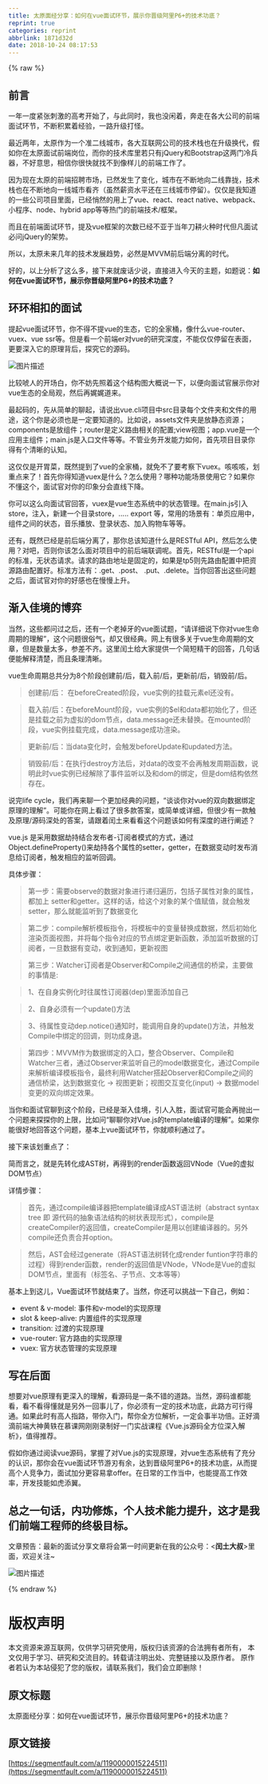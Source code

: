 ```yaml
---
title: 太原面经分享：如何在vue面试环节，展示你晋级阿里P6+的技术功底？
reprint: true
categories: reprint
abbrlink: 1871d32d
date: 2018-10-24 08:17:53
---
```


{% raw %}

                    
<h2 id="articleHeader0">&#x524D;&#x8A00;</h2>
<p>&#x4E00;&#x5E74;&#x4E00;&#x5EA6;&#x7D27;&#x5F20;&#x523A;&#x6FC0;&#x7684;&#x9AD8;&#x8003;&#x5F00;&#x59CB;&#x4E86;&#xFF0C;&#x4E0E;&#x6B64;&#x540C;&#x65F6;&#xFF0C;&#x6211;&#x4E5F;&#x6CA1;&#x95F2;&#x7740;&#xFF0C;&#x5954;&#x8D70;&#x5728;&#x5404;&#x5927;&#x516C;&#x53F8;&#x7684;&#x524D;&#x7AEF;&#x9762;&#x8BD5;&#x73AF;&#x8282;&#xFF0C;&#x4E0D;&#x65AD;&#x79EF;&#x7D2F;&#x7740;&#x7ECF;&#x9A8C;&#xFF0C;&#x4E00;&#x8DEF;&#x5347;&#x7EA7;&#x6253;&#x602A;&#x3002;</p>
<p>&#x6700;&#x8FD1;&#x4E24;&#x5E74;&#xFF0C;&#x592A;&#x539F;&#x4F5C;&#x4E3A;&#x4E00;&#x4E2A;&#x51C6;&#x4E8C;&#x7EBF;&#x57CE;&#x5E02;&#xFF0C;&#x5404;&#x5927;&#x4E92;&#x8054;&#x7F51;&#x516C;&#x53F8;&#x7684;&#x6280;&#x672F;&#x6808;&#x4E5F;&#x5728;&#x5347;&#x7EA7;&#x6362;&#x4EE3;&#xFF0C;&#x5047;&#x5982;&#x4F60;&#x5728;&#x592A;&#x539F;&#x9762;&#x8BD5;&#x524D;&#x7AEF;&#x5C97;&#x4F4D;&#xFF0C;&#x800C;&#x4F60;&#x7684;&#x6280;&#x672F;&#x5E93;&#x91CC;&#x82E5;&#x53EA;&#x6709;jQuery&#x548C;Bootstrap&#x8FD9;&#x4E24;&#x95E8;&#x51B7;&#x5175;&#x5668;&#xFF0C;&#x4E0D;&#x597D;&#x610F;&#x601D;&#xFF0C;&#x76F8;&#x4FE1;&#x4F60;&#x5F88;&#x5FEB;&#x5C31;&#x627E;&#x4E0D;&#x5230;&#x50CF;&#x6837;&#x513F;&#x7684;&#x524D;&#x7AEF;&#x5DE5;&#x4F5C;&#x4E86;&#x3002;</p>
<p>&#x56E0;&#x4E3A;&#x73B0;&#x5728;&#x592A;&#x539F;&#x7684;&#x524D;&#x7AEF;&#x62DB;&#x8058;&#x5E02;&#x573A;&#xFF0C;&#x5DF2;&#x7136;&#x53D1;&#x751F;&#x4E86;&#x53D8;&#x5316;&#xFF0C;&#x57CE;&#x5E02;&#x5728;&#x4E0D;&#x65AD;&#x5730;&#x5411;&#x4E8C;&#x7EBF;&#x9760;&#x62E2;&#xFF0C;&#x6280;&#x672F;&#x6808;&#x4E5F;&#x5728;&#x4E0D;&#x65AD;&#x5730;&#x5411;&#x4E00;&#x7EBF;&#x57CE;&#x5E02;&#x770B;&#x9F50;&#xFF08;&#x867D;&#x7136;&#x85AA;&#x8D44;&#x6C34;&#x5E73;&#x8FD8;&#x5728;&#x4E09;&#x7EBF;&#x57CE;&#x5E02;&#x505C;&#x7559;&#xFF09;&#x3002;&#x4EC5;&#x4EC5;&#x662F;&#x6211;&#x77E5;&#x9053;&#x7684;&#x4E00;&#x4E9B;&#x516C;&#x53F8;&#x9879;&#x76EE;&#x91CC;&#x9762;&#xFF0C;&#x5DF2;&#x7ECF;&#x6084;&#x7136;&#x7684;&#x7528;&#x4E0A;&#x4E86;vue&#x3001;react&#x3001;react native&#x3001;webpack&#x3001;&#x5C0F;&#x7A0B;&#x5E8F;&#x3001;node&#x3001;hybrid app&#x7B49;&#x7B49;&#x70ED;&#x95E8;&#x7684;&#x524D;&#x7AEF;&#x6280;&#x672F;/&#x6846;&#x67B6;&#x3002;</p>
<p>&#x800C;&#x4E14;&#x5728;&#x524D;&#x7AEF;&#x9762;&#x8BD5;&#x73AF;&#x8282;&#xFF0C;&#x63D0;&#x53CA;vue&#x6846;&#x67B6;&#x7684;&#x6B21;&#x6570;&#x5DF2;&#x7ECF;&#x4E0D;&#x4E9A;&#x4E8E;&#x5F53;&#x5E74;&#x5200;&#x8015;&#x706B;&#x79CD;&#x65F6;&#x4EE3;&#x4F46;&#x51E1;&#x9762;&#x8BD5;&#x5FC5;&#x95EE;jQuery&#x7684;&#x67B6;&#x52BF;&#x3002;</p>
<p>&#x6240;&#x4EE5;&#xFF0C;&#x592A;&#x539F;&#x672A;&#x6765;&#x51E0;&#x5E74;&#x7684;&#x6280;&#x672F;&#x53D1;&#x5C55;&#x8D8B;&#x52BF;&#xFF0C;&#x5FC5;&#x7136;&#x662F;MVVM&#x524D;&#x540E;&#x7AEF;&#x5206;&#x79BB;&#x7684;&#x65F6;&#x4EE3;&#x3002;</p>
<p>&#x597D;&#x7684;&#xFF0C;&#x4EE5;&#x4E0A;&#x5206;&#x6790;&#x4E86;&#x8FD9;&#x4E48;&#x591A;&#xFF0C;&#x63A5;&#x4E0B;&#x6765;&#x5C31;&#x5E9F;&#x8BDD;&#x5C11;&#x8BF4;&#xFF0C;&#x76F4;&#x63A5;&#x8FDB;&#x5165;&#x4ECA;&#x5929;&#x7684;&#x4E3B;&#x9898;&#xFF0C;&#x5982;&#x9898;&#x8BF4;&#xFF1A;<strong>&#x5982;&#x4F55;&#x5728;vue&#x9762;&#x8BD5;&#x73AF;&#x8282;&#xFF0C;&#x5C55;&#x793A;&#x4F60;&#x664B;&#x7EA7;&#x963F;&#x91CC;P6+&#x7684;&#x6280;&#x672F;&#x529F;&#x5E95;&#xFF1F;</strong></p>
<h2 id="articleHeader1">&#x73AF;&#x73AF;&#x76F8;&#x6263;&#x7684;&#x9762;&#x8BD5;</h2>
<p>&#x63D0;&#x8D77;vue&#x9762;&#x8BD5;&#x73AF;&#x8282;&#xFF0C;&#x4F60;&#x4E0D;&#x5F97;&#x4E0D;&#x63D0;vue&#x7684;&#x751F;&#x6001;&#xFF0C;&#x5B83;&#x7684;&#x5168;&#x5BB6;&#x6876;&#xFF0C;&#x50CF;&#x4EC0;&#x4E48;vue-router&#x3001;vuex&#x3001;vue ssr&#x7B49;&#x3002;&#x4F46;&#x662F;&#x770B;&#x4E00;&#x4E2A;&#x524D;&#x7AEF;er&#x5BF9;vue&#x7684;&#x7814;&#x7A76;&#x6DF1;&#x5EA6;&#xFF0C;&#x4E0D;&#x80FD;&#x4EC5;&#x4EC5;&#x505C;&#x7559;&#x5728;&#x8868;&#x9762;&#xFF0C;&#x66F4;&#x8981;&#x6DF1;&#x5165;&#x5B83;&#x7684;&#x539F;&#x7406;&#x80CC;&#x540E;&#xFF0C;&#x63A2;&#x7A76;&#x5B83;&#x7684;&#x6E90;&#x7801;&#x3002;</p>
<p><span class="img-wrap"><img src="https://static.alili.tech/img/bVbb2Jz?w=1340&amp;h=752" del-src="https://static.alili.tech/img/bVbb2Jz?w=1340&amp;h=752" alt="&#x56FE;&#x7247;&#x63CF;&#x8FF0;" title="&#x56FE;&#x7247;&#x63CF;&#x8FF0;" style="cursor: pointer; display: inline;"></span></p>
<p>&#x6BD4;&#x8F83;&#x552C;&#x4EBA;&#x7684;&#x5F00;&#x573A;&#x767D;&#xFF0C;&#x4F60;&#x4E0D;&#x59A8;&#x5148;&#x7167;&#x7740;&#x8FD9;&#x4E2A;&#x7ED3;&#x6784;&#x56FE;&#x5927;&#x6982;&#x8BF4;&#x4E00;&#x4E0B;&#xFF0C;&#x4EE5;&#x4FBF;&#x5411;&#x9762;&#x8BD5;&#x5B98;&#x5C55;&#x793A;&#x4F60;&#x5BF9;vue&#x751F;&#x6001;&#x7684;&#x5168;&#x5C40;&#x89C2;&#xFF0C;&#x7136;&#x540E;&#x518D;&#x5A13;&#x5A13;&#x9053;&#x6765;&#x3002;</p>
<p>&#x6700;&#x8D77;&#x7801;&#x7684;&#xFF0C;&#x5148;&#x4ECE;&#x7B80;&#x5355;&#x7684;&#x804A;&#x8D77;&#xFF0C;&#x8BF7;&#x8BF4;&#x51FA;vue.cli&#x9879;&#x76EE;&#x4E2D;src&#x76EE;&#x5F55;&#x6BCF;&#x4E2A;&#x6587;&#x4EF6;&#x5939;&#x548C;&#x6587;&#x4EF6;&#x7684;&#x7528;&#x9014;&#xFF0C;&#x8FD9;&#x4E2A;&#x4F60;&#x662F;&#x5FC5;&#x987B;&#x4E5F;&#x662F;&#x4E00;&#x5B9A;&#x8981;&#x77E5;&#x9053;&#x7684;&#x3002;&#x6BD4;&#x5982;&#x8BF4;&#xFF0C;assets&#x6587;&#x4EF6;&#x5939;&#x662F;&#x653E;&#x9759;&#x6001;&#x8D44;&#x6E90;&#xFF1B;components&#x662F;&#x653E;&#x7EC4;&#x4EF6;&#xFF1B;router&#x662F;&#x5B9A;&#x4E49;&#x8DEF;&#x7531;&#x76F8;&#x5173;&#x7684;&#x914D;&#x7F6E;;view&#x89C6;&#x56FE;&#xFF1B;app.vue&#x662F;&#x4E00;&#x4E2A;&#x5E94;&#x7528;&#x4E3B;&#x7EC4;&#x4EF6;&#xFF1B;main.js&#x662F;&#x5165;&#x53E3;&#x6587;&#x4EF6;&#x7B49;&#x7B49;&#x3002;&#x4E0D;&#x7BA1;&#x4E1A;&#x52A1;&#x5F00;&#x53D1;&#x80FD;&#x529B;&#x5982;&#x4F55;&#xFF0C;&#x9996;&#x5148;&#x9879;&#x76EE;&#x76EE;&#x5F55;&#x4F60;&#x5F97;&#x6709;&#x4E2A;&#x6E05;&#x6670;&#x7684;&#x8BA4;&#x77E5;&#x3002;</p>
<p>&#x8FD9;&#x4EC5;&#x4EC5;&#x662F;&#x5F00;&#x80C3;&#x83DC;&#xFF0C;&#x65E2;&#x7136;&#x63D0;&#x5230;&#x4E86;vue&#x7684;&#x5168;&#x5BB6;&#x6876;&#xFF0C;&#x5C31;&#x514D;&#x4E0D;&#x4E86;&#x8981;&#x8003;&#x5BDF;&#x4E0B;vuex&#x3002;&#x54B3;&#x54B3;&#x54B3;&#xFF0C;&#x5212;&#x91CD;&#x70B9;&#x6765;&#x4E86;&#xFF01;&#x9996;&#x5148;&#x4F60;&#x5F97;&#x77E5;&#x9053;vuex&#x662F;&#x4EC0;&#x4E48;&#xFF1F;&#x600E;&#x4E48;&#x4F7F;&#x7528;&#xFF1F;&#x54EA;&#x79CD;&#x529F;&#x80FD;&#x573A;&#x666F;&#x4F7F;&#x7528;&#x5B83;&#xFF1F;&#x5982;&#x679C;&#x4F60;&#x4E0D;&#x61C2;&#x8FD9;&#x4E2A;&#xFF0C;&#x9762;&#x8BD5;&#x5B98;&#x5BF9;&#x4F60;&#x7684;&#x5370;&#x8C61;&#x5206;&#x4F1A;&#x76F4;&#x7EBF;&#x4E0B;&#x964D;&#x3002;</p>
<p>&#x4F60;&#x53EF;&#x4EE5;&#x8FD9;&#x4E48;&#x5411;&#x9762;&#x8BD5;&#x5B98;&#x56DE;&#x7B54;&#xFF0C;vuex&#x662F;vue&#x751F;&#x6001;&#x7CFB;&#x7EDF;&#x4E2D;&#x7684;&#x72B6;&#x6001;&#x7BA1;&#x7406;&#x3002;&#x5728;main.js&#x5F15;&#x5165;store&#xFF0C;&#x6CE8;&#x5165;&#xFF0C;&#x65B0;&#x5EFA;&#x4E00;&#x4E2A;&#x76EE;&#x5F55;store&#xFF0C;&#x2026;.. export &#x7B49;&#xFF0C;&#x5E38;&#x7528;&#x7684;&#x573A;&#x666F;&#x6709;&#xFF1A;&#x5355;&#x9875;&#x5E94;&#x7528;&#x4E2D;&#xFF0C;&#x7EC4;&#x4EF6;&#x4E4B;&#x95F4;&#x7684;&#x72B6;&#x6001;&#xFF0C;&#x97F3;&#x4E50;&#x64AD;&#x653E;&#x3001;&#x767B;&#x5F55;&#x72B6;&#x6001;&#x3001;&#x52A0;&#x5165;&#x8D2D;&#x7269;&#x8F66;&#x7B49;&#x7B49;&#x3002;</p>
<p>&#x8FD8;&#x6709;&#xFF0C;&#x65E2;&#x7136;&#x5DF2;&#x7ECF;&#x662F;&#x524D;&#x540E;&#x7AEF;&#x5206;&#x79BB;&#x4E86;&#xFF0C;&#x90A3;&#x4F60;&#x603B;&#x8BE5;&#x77E5;&#x9053;&#x4EC0;&#x4E48;&#x662F;RESTful API&#xFF0C;&#x7136;&#x540E;&#x600E;&#x4E48;&#x4F7F;&#x7528;&#xFF1F;&#x5BF9;&#x5427;&#xFF0C;&#x5426;&#x5219;&#x4F60;&#x8BE5;&#x600E;&#x4E48;&#x9762;&#x5BF9;&#x9879;&#x76EE;&#x4E2D;&#x7684;&#x524D;&#x540E;&#x7AEF;&#x8054;&#x8C03;&#x5462;&#x3002;&#x9996;&#x5148;&#xFF0C;RESTful&#x662F;&#x4E00;&#x4E2A;api&#x7684;&#x6807;&#x51C6;&#xFF0C;&#x65E0;&#x72B6;&#x6001;&#x8BF7;&#x6C42;&#x3002;&#x8BF7;&#x6C42;&#x7684;&#x8DEF;&#x7531;&#x5730;&#x5740;&#x662F;&#x56FA;&#x5B9A;&#x7684;&#xFF0C;&#x5982;&#x679C;&#x662F;tp5&#x5219;&#x5148;&#x8DEF;&#x7531;&#x914D;&#x7F6E;&#x4E2D;&#x628A;&#x8D44;&#x6E90;&#x8DEF;&#x7531;&#x914D;&#x7F6E;&#x597D;&#x3002;&#x6807;&#x51C6;&#x65B9;&#x6CD5;&#x6709;&#xFF1A;.get&#x3001;.post&#x3001; .put&#x3001;.delete&#x3002;&#x5F53;&#x4F60;&#x56DE;&#x7B54;&#x51FA;&#x8FD9;&#x4E9B;&#x95EE;&#x9898;&#x4E4B;&#x540E;&#xFF0C;&#x9762;&#x8BD5;&#x5B98;&#x5BF9;&#x4F60;&#x7684;&#x597D;&#x611F;&#x4E5F;&#x5728;&#x6162;&#x6162;&#x4E0A;&#x5347;&#x3002;</p>
<h2 id="articleHeader2">&#x6E10;&#x5165;&#x4F73;&#x5883;&#x7684;&#x535A;&#x5F08;</h2>
<p>&#x5F53;&#x7136;&#xFF0C;&#x8FD9;&#x4E9B;&#x90FD;&#x95EE;&#x8FC7;&#x4E4B;&#x540E;&#xFF0C;&#x8FD8;&#x6709;&#x4E00;&#x4E2A;&#x8001;&#x6389;&#x7259;&#x7684;vue&#x9762;&#x8BD5;&#x9898;&#xFF0C;&#x201C;&#x8BF7;&#x8BE6;&#x7EC6;&#x8BF4;&#x4E0B;&#x4F60;&#x5BF9;vue&#x751F;&#x547D;&#x5468;&#x671F;&#x7684;&#x7406;&#x89E3;&#x201D;&#xFF0C;&#x8FD9;&#x4E2A;&#x95EE;&#x9898;&#x5F88;&#x4FD7;&#x6C14;&#xFF0C;&#x5374;&#x53C8;&#x5F88;&#x7ECF;&#x5178;&#x3002;&#x7F51;&#x4E0A;&#x6709;&#x5F88;&#x591A;&#x5173;&#x4E8E;vue&#x751F;&#x547D;&#x5468;&#x671F;&#x7684;&#x6587;&#x7AE0;&#xFF0C;&#x4F46;&#x662F;&#x6570;&#x91CF;&#x592A;&#x591A;&#xFF0C;&#x53C2;&#x5DEE;&#x4E0D;&#x9F50;&#x3002;&#x8FD9;&#x91CC;&#x95F0;&#x571F;&#x7ED9;&#x5927;&#x5BB6;&#x63D0;&#x4F9B;&#x4E00;&#x4E2A;&#x7B80;&#x77ED;&#x7CBE;&#x5E72;&#x7684;&#x56DE;&#x7B54;&#xFF0C;&#x51E0;&#x53E5;&#x8BDD;&#x4FBF;&#x80FD;&#x89E3;&#x91CA;&#x6E05;&#x695A;&#xFF0C;&#x800C;&#x4E14;&#x6761;&#x7406;&#x6E05;&#x6670;&#x3002;</p>
<p>vue&#x751F;&#x547D;&#x5468;&#x671F;&#x603B;&#x5171;&#x5206;&#x4E3A;8&#x4E2A;&#x9636;&#x6BB5;&#x521B;&#x5EFA;&#x524D;/&#x540E;&#xFF0C;&#x8F7D;&#x5165;&#x524D;/&#x540E;&#xFF0C;&#x66F4;&#x65B0;&#x524D;/&#x540E;&#xFF0C;&#x9500;&#x6BC1;&#x524D;/&#x540E;&#x3002;</p>
<blockquote>&#x521B;&#x5EFA;&#x524D;/&#x540E;&#xFF1A; &#x5728;beforeCreated&#x9636;&#x6BB5;&#xFF0C;vue&#x5B9E;&#x4F8B;&#x7684;&#x6302;&#x8F7D;&#x5143;&#x7D20;el&#x8FD8;&#x6CA1;&#x6709;&#x3002;</blockquote>
<blockquote>&#x8F7D;&#x5165;&#x524D;/&#x540E;&#xFF1A;&#x5728;beforeMount&#x9636;&#x6BB5;&#xFF0C;vue&#x5B9E;&#x4F8B;&#x7684;$el&#x548C;data&#x90FD;&#x521D;&#x59CB;&#x5316;&#x4E86;&#xFF0C;&#x4F46;&#x8FD8;&#x662F;&#x6302;&#x8F7D;&#x4E4B;&#x524D;&#x4E3A;&#x865A;&#x62DF;&#x7684;dom&#x8282;&#x70B9;&#xFF0C;data.message&#x8FD8;&#x672A;&#x66FF;&#x6362;&#x3002;&#x5728;mounted&#x9636;&#x6BB5;&#xFF0C;vue&#x5B9E;&#x4F8B;&#x6302;&#x8F7D;&#x5B8C;&#x6210;&#xFF0C;data.message&#x6210;&#x529F;&#x6E32;&#x67D3;&#x3002;</blockquote>
<blockquote>&#x66F4;&#x65B0;&#x524D;/&#x540E;&#xFF1A;&#x5F53;data&#x53D8;&#x5316;&#x65F6;&#xFF0C;&#x4F1A;&#x89E6;&#x53D1;beforeUpdate&#x548C;updated&#x65B9;&#x6CD5;&#x3002;</blockquote>
<blockquote>&#x9500;&#x6BC1;&#x524D;/&#x540E;&#xFF1A;&#x5728;&#x6267;&#x884C;destroy&#x65B9;&#x6CD5;&#x540E;&#xFF0C;&#x5BF9;data&#x7684;&#x6539;&#x53D8;&#x4E0D;&#x4F1A;&#x518D;&#x89E6;&#x53D1;&#x5468;&#x671F;&#x51FD;&#x6570;&#xFF0C;&#x8BF4;&#x660E;&#x6B64;&#x65F6;vue&#x5B9E;&#x4F8B;&#x5DF2;&#x7ECF;&#x89E3;&#x9664;&#x4E86;&#x4E8B;&#x4EF6;&#x76D1;&#x542C;&#x4EE5;&#x53CA;&#x548C;dom&#x7684;&#x7ED1;&#x5B9A;&#xFF0C;&#x4F46;&#x662F;dom&#x7ED3;&#x6784;&#x4F9D;&#x7136;&#x5B58;&#x5728;&#x3002;</blockquote>
<p>&#x8BF4;&#x5B8C;life cycle&#xFF0C;&#x6211;&#x4EEC;&#x518D;&#x6765;&#x804A;&#x4E00;&#x4E2A;&#x66F4;&#x52A0;&#x7ECF;&#x5178;&#x7684;&#x95EE;&#x9898;&#xFF0C;&#x201C;&#x8C08;&#x8C08;&#x4F60;&#x5BF9;vue&#x7684;&#x53CC;&#x5411;&#x6570;&#x636E;&#x7ED1;&#x5B9A;&#x539F;&#x7406;&#x7684;&#x7406;&#x89E3;&#x201D;&#x3002;&#x53EF;&#x80FD;&#x4F60;&#x5728;&#x7F51;&#x4E0A;&#x770B;&#x8FC7;&#x4E86;&#x5F88;&#x591A;&#x6B3E;&#x7B54;&#x6848;&#xFF0C;&#x6216;&#x7B80;&#x5355;&#x6216;&#x8BE6;&#x7EC6;&#xFF0C;&#x4F46;&#x5F88;&#x5C11;&#x6709;&#x4E00;&#x6B3E;&#x89E6;&#x53CA;&#x539F;&#x7406;/&#x6E90;&#x7801;&#x6DF1;&#x5904;&#x7684;&#x7B54;&#x6848;&#xFF0C;&#x8BF7;&#x8DDF;&#x7740;&#x95F0;&#x571F;&#x6765;&#x770B;&#x770B;&#x8FD9;&#x4E2A;&#x95EE;&#x9898;&#x8BE5;&#x5982;&#x4F55;&#x6709;&#x6DF1;&#x5EA6;&#x7684;&#x8FDB;&#x884C;&#x9610;&#x8FF0;&#xFF1F;</p>
<p>vue.js &#x662F;&#x91C7;&#x7528;&#x6570;&#x636E;&#x52AB;&#x6301;&#x7ED3;&#x5408;&#x53D1;&#x5E03;&#x8005;-&#x8BA2;&#x9605;&#x8005;&#x6A21;&#x5F0F;&#x7684;&#x65B9;&#x5F0F;&#xFF0C;&#x901A;&#x8FC7;Object.defineProperty()&#x6765;&#x52AB;&#x6301;&#x5404;&#x4E2A;&#x5C5E;&#x6027;&#x7684;setter&#xFF0C;getter&#xFF0C;&#x5728;&#x6570;&#x636E;&#x53D8;&#x52A8;&#x65F6;&#x53D1;&#x5E03;&#x6D88;&#x606F;&#x7ED9;&#x8BA2;&#x9605;&#x8005;&#xFF0C;&#x89E6;&#x53D1;&#x76F8;&#x5E94;&#x7684;&#x76D1;&#x542C;&#x56DE;&#x8C03;&#x3002;</p>
<p>&#x5177;&#x4F53;&#x6B65;&#x9AA4;&#xFF1A;</p>
<blockquote>&#x7B2C;&#x4E00;&#x6B65;&#xFF1A;&#x9700;&#x8981;observe&#x7684;&#x6570;&#x636E;&#x5BF9;&#x8C61;&#x8FDB;&#x884C;&#x9012;&#x5F52;&#x904D;&#x5386;&#xFF0C;&#x5305;&#x62EC;&#x5B50;&#x5C5E;&#x6027;&#x5BF9;&#x8C61;&#x7684;&#x5C5E;&#x6027;&#xFF0C;&#x90FD;&#x52A0;&#x4E0A; setter&#x548C;getter&#x3002;&#x8FD9;&#x6837;&#x7684;&#x8BDD;&#xFF0C;&#x7ED9;&#x8FD9;&#x4E2A;&#x5BF9;&#x8C61;&#x7684;&#x67D0;&#x4E2A;&#x503C;&#x8D4B;&#x503C;&#xFF0C;&#x5C31;&#x4F1A;&#x89E6;&#x53D1;setter&#xFF0C;&#x90A3;&#x4E48;&#x5C31;&#x80FD;&#x76D1;&#x542C;&#x5230;&#x4E86;&#x6570;&#x636E;&#x53D8;&#x5316;</blockquote>
<blockquote>&#x7B2C;&#x4E8C;&#x6B65;&#xFF1A;compile&#x89E3;&#x6790;&#x6A21;&#x677F;&#x6307;&#x4EE4;&#xFF0C;&#x5C06;&#x6A21;&#x677F;&#x4E2D;&#x7684;&#x53D8;&#x91CF;&#x66FF;&#x6362;&#x6210;&#x6570;&#x636E;&#xFF0C;&#x7136;&#x540E;&#x521D;&#x59CB;&#x5316;&#x6E32;&#x67D3;&#x9875;&#x9762;&#x89C6;&#x56FE;&#xFF0C;&#x5E76;&#x5C06;&#x6BCF;&#x4E2A;&#x6307;&#x4EE4;&#x5BF9;&#x5E94;&#x7684;&#x8282;&#x70B9;&#x7ED1;&#x5B9A;&#x66F4;&#x65B0;&#x51FD;&#x6570;&#xFF0C;&#x6DFB;&#x52A0;&#x76D1;&#x542C;&#x6570;&#x636E;&#x7684;&#x8BA2;&#x9605;&#x8005;&#xFF0C;&#x4E00;&#x65E6;&#x6570;&#x636E;&#x6709;&#x53D8;&#x52A8;&#xFF0C;&#x6536;&#x5230;&#x901A;&#x77E5;&#xFF0C;&#x66F4;&#x65B0;&#x89C6;&#x56FE;</blockquote>
<blockquote>&#x7B2C;&#x4E09;&#x6B65;&#xFF1A;Watcher&#x8BA2;&#x9605;&#x8005;&#x662F;Observer&#x548C;Compile&#x4E4B;&#x95F4;&#x901A;&#x4FE1;&#x7684;&#x6865;&#x6881;&#xFF0C;&#x4E3B;&#x8981;&#x505A;&#x7684;&#x4E8B;&#x60C5;&#x662F;:</blockquote>
<blockquote>1&#x3001;&#x5728;&#x81EA;&#x8EAB;&#x5B9E;&#x4F8B;&#x5316;&#x65F6;&#x5F80;&#x5C5E;&#x6027;&#x8BA2;&#x9605;&#x5668;(dep)&#x91CC;&#x9762;&#x6DFB;&#x52A0;&#x81EA;&#x5DF1;</blockquote>
<blockquote>2&#x3001;&#x81EA;&#x8EAB;&#x5FC5;&#x987B;&#x6709;&#x4E00;&#x4E2A;update()&#x65B9;&#x6CD5;</blockquote>
<blockquote>3&#x3001;&#x5F85;&#x5C5E;&#x6027;&#x53D8;&#x52A8;dep.notice()&#x901A;&#x77E5;&#x65F6;&#xFF0C;&#x80FD;&#x8C03;&#x7528;&#x81EA;&#x8EAB;&#x7684;update()&#x65B9;&#x6CD5;&#xFF0C;&#x5E76;&#x89E6;&#x53D1;Compile&#x4E2D;&#x7ED1;&#x5B9A;&#x7684;&#x56DE;&#x8C03;&#xFF0C;&#x5219;&#x529F;&#x6210;&#x8EAB;&#x9000;&#x3002;</blockquote>
<blockquote>&#x7B2C;&#x56DB;&#x6B65;&#xFF1A;MVVM&#x4F5C;&#x4E3A;&#x6570;&#x636E;&#x7ED1;&#x5B9A;&#x7684;&#x5165;&#x53E3;&#xFF0C;&#x6574;&#x5408;Observer&#x3001;Compile&#x548C;Watcher&#x4E09;&#x8005;&#xFF0C;&#x901A;&#x8FC7;Observer&#x6765;&#x76D1;&#x542C;&#x81EA;&#x5DF1;&#x7684;model&#x6570;&#x636E;&#x53D8;&#x5316;&#xFF0C;&#x901A;&#x8FC7;Compile&#x6765;&#x89E3;&#x6790;&#x7F16;&#x8BD1;&#x6A21;&#x677F;&#x6307;&#x4EE4;&#xFF0C;&#x6700;&#x7EC8;&#x5229;&#x7528;Watcher&#x642D;&#x8D77;Observer&#x548C;Compile&#x4E4B;&#x95F4;&#x7684;&#x901A;&#x4FE1;&#x6865;&#x6881;&#xFF0C;&#x8FBE;&#x5230;&#x6570;&#x636E;&#x53D8;&#x5316; -&gt; &#x89C6;&#x56FE;&#x66F4;&#x65B0;&#xFF1B;&#x89C6;&#x56FE;&#x4EA4;&#x4E92;&#x53D8;&#x5316;(input) -&gt; &#x6570;&#x636E;model&#x53D8;&#x66F4;&#x7684;&#x53CC;&#x5411;&#x7ED1;&#x5B9A;&#x6548;&#x679C;&#x3002;</blockquote>
<p>&#x5F53;&#x4F60;&#x548C;&#x9762;&#x8BD5;&#x5B98;&#x804A;&#x5230;&#x8FD9;&#x4E2A;&#x9636;&#x6BB5;&#xFF0C;&#x5DF2;&#x7ECF;&#x662F;&#x6E10;&#x5165;&#x4F73;&#x5883;&#xFF0C;&#x5F15;&#x4EBA;&#x5165;&#x80DC;&#xFF0C;&#x9762;&#x8BD5;&#x5B98;&#x53EF;&#x80FD;&#x4F1A;&#x518D;&#x629B;&#x51FA;&#x4E00;&#x4E2A;&#x95EE;&#x9898;&#x6765;&#x63A2;&#x63A2;&#x4F60;&#x7684;&#x4E0A;&#x9650;&#xFF0C;&#x6BD4;&#x5982;&#x95EE;&#x201C;&#x804A;&#x804A;&#x4F60;&#x5BF9;Vue.js&#x7684;template&#x7F16;&#x8BD1;&#x7684;&#x7406;&#x89E3;&#x201D;&#x3002;&#x5982;&#x679C;&#x4F60;&#x80FD;&#x5F88;&#x597D;&#x5730;&#x56DE;&#x7B54;&#x8FD9;&#x4E2A;&#x95EE;&#x9898;&#xFF0C;&#x57FA;&#x672C;&#x4E0A;vue&#x9762;&#x8BD5;&#x73AF;&#x8282;&#xFF0C;&#x4F60;&#x5C31;&#x987A;&#x5229;&#x901A;&#x8FC7;&#x4E86;&#x3002;</p>
<p>&#x63A5;&#x4E0B;&#x6765;&#x8BE5;&#x5212;&#x91CD;&#x70B9;&#x4E86;&#xFF1A;</p>
<p>&#x7B80;&#x800C;&#x8A00;&#x4E4B;&#xFF0C;&#x5C31;&#x662F;&#x5148;&#x8F6C;&#x5316;&#x6210;AST&#x6811;&#xFF0C;&#x518D;&#x5F97;&#x5230;&#x7684;render&#x51FD;&#x6570;&#x8FD4;&#x56DE;VNode&#xFF08;Vue&#x7684;&#x865A;&#x62DF;DOM&#x8282;&#x70B9;&#xFF09;</p>
<p>&#x8BE6;&#x60C5;&#x6B65;&#x9AA4;&#xFF1A;</p>
<blockquote>&#x9996;&#x5148;&#xFF0C;&#x901A;&#x8FC7;compile&#x7F16;&#x8BD1;&#x5668;&#x628A;template&#x7F16;&#x8BD1;&#x6210;AST&#x8BED;&#x6CD5;&#x6811;&#xFF08;abstract syntax tree &#x5373; &#x6E90;&#x4EE3;&#x7801;&#x7684;&#x62BD;&#x8C61;&#x8BED;&#x6CD5;&#x7ED3;&#x6784;&#x7684;&#x6811;&#x72B6;&#x8868;&#x73B0;&#x5F62;&#x5F0F;&#xFF09;&#xFF0C;compile&#x662F;createCompiler&#x7684;&#x8FD4;&#x56DE;&#x503C;&#xFF0C;createCompiler&#x662F;&#x7528;&#x4EE5;&#x521B;&#x5EFA;&#x7F16;&#x8BD1;&#x5668;&#x7684;&#x3002;&#x53E6;&#x5916;compile&#x8FD8;&#x8D1F;&#x8D23;&#x5408;&#x5E76;option&#x3002;</blockquote>
<blockquote>&#x7136;&#x540E;&#xFF0C;AST&#x4F1A;&#x7ECF;&#x8FC7;generate&#xFF08;&#x5C06;AST&#x8BED;&#x6CD5;&#x6811;&#x8F6C;&#x5316;&#x6210;render funtion&#x5B57;&#x7B26;&#x4E32;&#x7684;&#x8FC7;&#x7A0B;&#xFF09;&#x5F97;&#x5230;render&#x51FD;&#x6570;&#xFF0C;render&#x7684;&#x8FD4;&#x56DE;&#x503C;&#x662F;VNode&#xFF0C;VNode&#x662F;Vue&#x7684;&#x865A;&#x62DF;DOM&#x8282;&#x70B9;&#xFF0C;&#x91CC;&#x9762;&#x6709;&#xFF08;&#x6807;&#x7B7E;&#x540D;&#x3001;&#x5B50;&#x8282;&#x70B9;&#x3001;&#x6587;&#x672C;&#x7B49;&#x7B49;&#xFF09;</blockquote>
<p>&#x57FA;&#x672C;&#x4E0A;&#x5230;&#x8FD9;&#x513F;&#xFF0C;Vue&#x9762;&#x8BD5;&#x73AF;&#x8282;&#x5C31;&#x7ED3;&#x675F;&#x4E86;&#x3002;&#x5F53;&#x7136;&#xFF0C;&#x4F60;&#x8FD8;&#x53EF;&#x4EE5;&#x6311;&#x6218;&#x4E00;&#x4E0B;&#x81EA;&#x5DF1;&#xFF0C;&#x4F8B;&#x5982;&#xFF1A;</p>
<ul>
<li>event &amp; v-model: &#x4E8B;&#x4EF6;&#x548C;v-model&#x7684;&#x5B9E;&#x73B0;&#x539F;&#x7406;</li>
<li>slot &amp; keep-alive: &#x5185;&#x7F6E;&#x7EC4;&#x4EF6;&#x7684;&#x5B9E;&#x73B0;&#x539F;&#x7406;</li>
<li>transition: &#x8FC7;&#x6E21;&#x7684;&#x5B9E;&#x73B0;&#x539F;&#x7406;</li>
<li>vue-router: &#x5B98;&#x65B9;&#x8DEF;&#x7531;&#x7684;&#x5B9E;&#x73B0;&#x539F;&#x7406;</li>
<li>vuex: &#x5B98;&#x65B9;&#x72B6;&#x6001;&#x7BA1;&#x7406;&#x7684;&#x5B9E;&#x73B0;&#x539F;&#x7406;</li>
</ul>
<h2 id="articleHeader3">&#x5199;&#x5728;&#x540E;&#x9762;</h2>
<p>&#x60F3;&#x8981;&#x5BF9;vue&#x539F;&#x7406;&#x6709;&#x66F4;&#x6DF1;&#x5165;&#x7684;&#x7406;&#x89E3;&#xFF0C;&#x770B;&#x6E90;&#x7801;&#x662F;&#x4E00;&#x6761;&#x4E0D;&#x9519;&#x7684;&#x9053;&#x8DEF;&#x3002;&#x5F53;&#x7136;&#xFF0C;&#x6E90;&#x7801;&#x8C01;&#x90FD;&#x80FD;&#x770B;&#xFF0C;&#x770B;&#x4E0D;&#x770B;&#x5F97;&#x61C2;&#x5C31;&#x662F;&#x53E6;&#x5916;&#x4E00;&#x56DE;&#x4E8B;&#x513F;&#x4E86;&#xFF0C;&#x4F60;&#x5FC5;&#x987B;&#x6709;&#x4E00;&#x5B9A;&#x7684;&#x6280;&#x672F;&#x529F;&#x5E95;&#xFF0C;&#x6B64;&#x8DEF;&#x65B9;&#x53EF;&#x884C;&#x5F97;&#x901A;&#x3002;&#x5982;&#x679C;&#x6B64;&#x65F6;&#x6709;&#x9AD8;&#x4EBA;&#x6307;&#x8DEF;&#xFF0C;&#x5E26;&#x4F60;&#x5165;&#x95E8;&#xFF0C;&#x5E2E;&#x4F60;&#x5168;&#x65B9;&#x4F4D;&#x89E3;&#x6790;&#xFF0C;&#x4E00;&#x5B9A;&#x4F1A;&#x4E8B;&#x534A;&#x529F;&#x500D;&#x3002;&#x6B63;&#x597D;&#x6EF4;&#x6EF4;&#x524D;&#x7AEF;&#x5927;&#x795E;&#x9EC4;&#x8F76;&#x5728;&#x6155;&#x8BFE;&#x7F51;&#x521A;&#x521A;&#x5F55;&#x5236;&#x597D;&#x4E00;&#x95E8;&#x5B9E;&#x6218;&#x8BFE;&#x7A0B;&#x300A;Vue.js&#x6E90;&#x7801;&#x5168;&#x65B9;&#x4F4D;&#x6DF1;&#x5165;&#x89E3;&#x6790;&#x300B;&#xFF0C;&#x503C;&#x5F97;&#x63A8;&#x8350;&#x3002;</p>
<p>&#x5047;&#x5982;&#x4F60;&#x901A;&#x8FC7;&#x9605;&#x8BFB;vue&#x6E90;&#x7801;&#xFF0C;&#x638C;&#x63E1;&#x4E86;&#x5BF9;Vue.js&#x7684;&#x5B9E;&#x73B0;&#x539F;&#x7406;&#xFF0C;&#x5BF9;vue&#x751F;&#x6001;&#x7CFB;&#x7EDF;&#x6709;&#x4E86;&#x5145;&#x5206;&#x7684;&#x8BA4;&#x8BC6;&#xFF0C;&#x90A3;&#x4F60;&#x4F1A;&#x5728;vue&#x9762;&#x8BD5;&#x73AF;&#x8282;&#x6E38;&#x5203;&#x6709;&#x4F59;&#xFF0C;&#x8FBE;&#x5230;&#x664B;&#x7EA7;&#x963F;&#x91CC;P6+&#x7684;&#x6280;&#x672F;&#x529F;&#x5E95;&#xFF0C;&#x4ECE;&#x800C;&#x63D0;&#x9AD8;&#x4E2A;&#x4EBA;&#x7ADE;&#x4E89;&#x529B;&#xFF0C;&#x9762;&#x8BD5;&#x52A0;&#x5206;&#x66F4;&#x5BB9;&#x6613;&#x62FF;offer&#x3002;&#x5728;&#x65E5;&#x5E38;&#x7684;&#x5DE5;&#x4F5C;&#x5F53;&#x4E2D;&#xFF0C;&#x4E5F;&#x80FD;&#x63D0;&#x9AD8;&#x5DE5;&#x4F5C;&#x6548;&#x7387;&#xFF0C;&#x5F00;&#x53D1;&#x6280;&#x80FD;&#x5982;&#x864E;&#x6DFB;&#x7FFC;&#x3002;</p>
<h2 id="articleHeader4">&#x603B;&#x4E4B;&#x4E00;&#x53E5;&#x8BDD;&#xFF0C;&#x5185;&#x529F;&#x4FEE;&#x70BC;&#xFF0C;&#x4E2A;&#x4EBA;&#x6280;&#x672F;&#x80FD;&#x529B;&#x63D0;&#x5347;&#xFF0C;&#x8FD9;&#x624D;&#x662F;&#x6211;&#x4EEC;&#x524D;&#x7AEF;&#x5DE5;&#x7A0B;&#x5E08;&#x7684;&#x7EC8;&#x6781;&#x76EE;&#x6807;&#x3002;</h2>
<p>&#x6587;&#x7AE0;&#x9884;&#x544A;&#xFF1A;&#x6700;&#x65B0;&#x7684;&#x9762;&#x8BD5;&#x5206;&#x4EAB;&#x6587;&#x7AE0;&#x5C06;&#x4F1A;&#x7B2C;&#x4E00;&#x65F6;&#x95F4;&#x66F4;&#x65B0;&#x5728;&#x6211;&#x7684;&#x516C;&#x4F17;&#x53F7;&#xFF1A;&lt;<strong>&#x95F0;&#x571F;&#x5927;&#x53D4;</strong>&gt;&#x91CC;&#x9762;&#xFF0C;&#x6B22;&#x8FCE;&#x5173;&#x6CE8;~</p>
<p><span class="img-wrap"><img src="https://static.alili.tech/img/bVbb2KG?w=258&amp;h=258" del-src="https://static.alili.tech/img/bVbb2Jz?w=1340&amp;h=752" alt="&#x56FE;&#x7247;&#x63CF;&#x8FF0;" title="&#x56FE;&#x7247;&#x63CF;&#x8FF0;" style="cursor: pointer; display: inline;"></span></p>

                
{% endraw %}

# 版权声明
本文资源来源互联网，仅供学习研究使用，版权归该资源的合法拥有者所有，
本文仅用于学习、研究和交流目的。转载请注明出处、完整链接以及原作者。
原作者若认为本站侵犯了您的版权，请联系我们，我们会立即删除！

## 原文标题
太原面经分享：如何在vue面试环节，展示你晋级阿里P6+的技术功底？

## 原文链接
[https://segmentfault.com/a/1190000015224511](https://segmentfault.com/a/1190000015224511)

